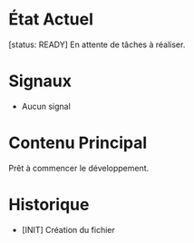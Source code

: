 # État Actuel
[status: READY]
En attente de tâches à réaliser.

# Signaux
- Aucun signal

# Contenu Principal
Prêt à commencer le développement.

# Historique
- [INIT] Création du fichier
